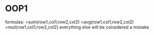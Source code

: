# OOP1

formulas:
=sum(row1,col1;row2,col2)
=avg(row1,col1;row2,col2)
=mul(row1,col1;row2,col2)
everything else will be considered a mistake
 
